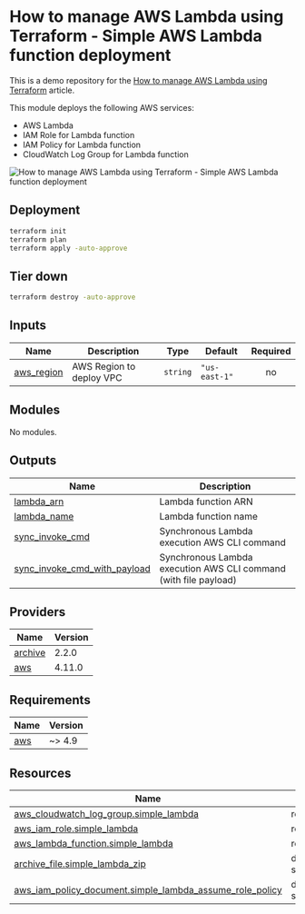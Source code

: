 <!-- BEGIN_TF_DOCS -->

# How to manage AWS Lambda using Terraform - Simple AWS Lambda function deployment

This is a demo repository for the [How to manage AWS Lambda using Terraform](https://hands-on.cloud/how-to-manage-aws-lambda-using-terraform/) article.

This module deploys the following AWS services:

* AWS Lambda
* IAM Role for Lambda function
* IAM Policy for Lambda function
* CloudWatch Log Group for Lambda function

![How to manage AWS Lambda using Terraform - Simple AWS Lambda function deployment](https://hands-on.cloud/wp-content/uploads/2022/04/How-to-manage-AWS-Lambda-using-Terraform-Simple-Lambda.png)

## Deployment

```sh
terraform init
terraform plan
terraform apply -auto-approve
```

## Tier down

```sh
terraform destroy -auto-approve
```
## Inputs

| Name | Description | Type | Default | Required |
|------|-------------|------|---------|:--------:|
| <a name="input_aws_region"></a> [aws\_region](#input\_aws\_region) | AWS Region to deploy VPC | `string` | `"us-east-1"` | no |
## Modules

No modules.
## Outputs

| Name | Description |
|------|-------------|
| <a name="output_lambda_arn"></a> [lambda\_arn](#output\_lambda\_arn) | Lambda function ARN |
| <a name="output_lambda_name"></a> [lambda\_name](#output\_lambda\_name) | Lambda function name |
| <a name="output_sync_invoke_cmd"></a> [sync\_invoke\_cmd](#output\_sync\_invoke\_cmd) | Synchronous Lambda execution AWS CLI command |
| <a name="output_sync_invoke_cmd_with_payload"></a> [sync\_invoke\_cmd\_with\_payload](#output\_sync\_invoke\_cmd\_with\_payload) | Synchronous Lambda execution AWS CLI command (with file payload) |
## Providers

| Name | Version |
|------|---------|
| <a name="provider_archive"></a> [archive](#provider\_archive) | 2.2.0 |
| <a name="provider_aws"></a> [aws](#provider\_aws) | 4.11.0 |
## Requirements

| Name | Version |
|------|---------|
| <a name="requirement_aws"></a> [aws](#requirement\_aws) | ~> 4.9 |
## Resources

| Name | Type |
|------|------|
| [aws_cloudwatch_log_group.simple_lambda](https://registry.terraform.io/providers/hashicorp/aws/latest/docs/resources/cloudwatch_log_group) | resource |
| [aws_iam_role.simple_lambda](https://registry.terraform.io/providers/hashicorp/aws/latest/docs/resources/iam_role) | resource |
| [aws_lambda_function.simple_lambda](https://registry.terraform.io/providers/hashicorp/aws/latest/docs/resources/lambda_function) | resource |
| [archive_file.simple_lambda_zip](https://registry.terraform.io/providers/hashicorp/archive/latest/docs/data-sources/file) | data source |
| [aws_iam_policy_document.simple_lambda_assume_role_policy](https://registry.terraform.io/providers/hashicorp/aws/latest/docs/data-sources/iam_policy_document) | data source |

<!-- END_TF_DOCS -->